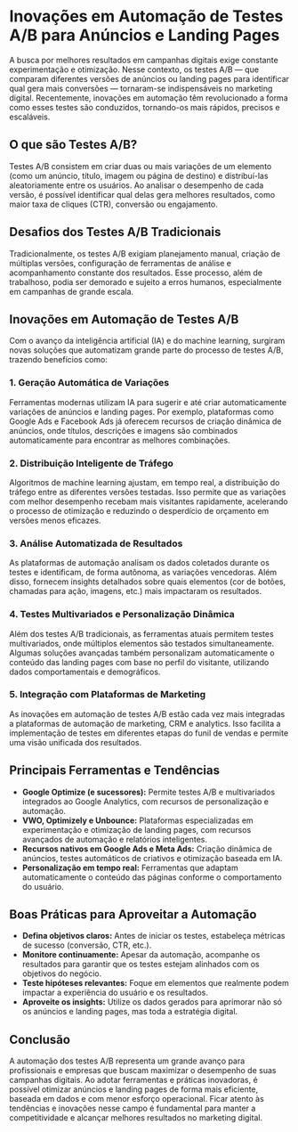 
# Inovações em Automação de Testes A/B para Anúncios e Landing Pages

A busca por melhores resultados em campanhas digitais exige constante experimentação e otimização. Nesse contexto, os testes A/B — que comparam diferentes versões de anúncios ou landing pages para identificar qual gera mais conversões — tornaram-se indispensáveis no marketing digital. Recentemente, inovações em automação têm revolucionado a forma como esses testes são conduzidos, tornando-os mais rápidos, precisos e escaláveis.

## O que são Testes A/B?

Testes A/B consistem em criar duas ou mais variações de um elemento (como um anúncio, título, imagem ou página de destino) e distribuí-las aleatoriamente entre os usuários. Ao analisar o desempenho de cada versão, é possível identificar qual delas gera melhores resultados, como maior taxa de cliques (CTR), conversão ou engajamento.

## Desafios dos Testes A/B Tradicionais

Tradicionalmente, os testes A/B exigiam planejamento manual, criação de múltiplas versões, configuração de ferramentas de análise e acompanhamento constante dos resultados. Esse processo, além de trabalhoso, podia ser demorado e sujeito a erros humanos, especialmente em campanhas de grande escala.

## Inovações em Automação de Testes A/B

Com o avanço da inteligência artificial (IA) e do machine learning, surgiram novas soluções que automatizam grande parte do processo de testes A/B, trazendo benefícios como:

### 1. **Geração Automática de Variações**

Ferramentas modernas utilizam IA para sugerir e até criar automaticamente variações de anúncios e landing pages. Por exemplo, plataformas como Google Ads e Facebook Ads já oferecem recursos de criação dinâmica de anúncios, onde títulos, descrições e imagens são combinados automaticamente para encontrar as melhores combinações.

### 2. **Distribuição Inteligente de Tráfego**

Algoritmos de machine learning ajustam, em tempo real, a distribuição do tráfego entre as diferentes versões testadas. Isso permite que as variações com melhor desempenho recebam mais visitantes rapidamente, acelerando o processo de otimização e reduzindo o desperdício de orçamento em versões menos eficazes.

### 3. **Análise Automatizada de Resultados**

As plataformas de automação analisam os dados coletados durante os testes e identificam, de forma autônoma, as variações vencedoras. Além disso, fornecem insights detalhados sobre quais elementos (cor de botões, chamadas para ação, imagens, etc.) mais impactaram os resultados.

### 4. **Testes Multivariados e Personalização Dinâmica**

Além dos testes A/B tradicionais, as ferramentas atuais permitem testes multivariados, onde múltiplos elementos são testados simultaneamente. Algumas soluções avançadas também personalizam automaticamente o conteúdo das landing pages com base no perfil do visitante, utilizando dados comportamentais e demográficos.

### 5. **Integração com Plataformas de Marketing**

As inovações em automação de testes A/B estão cada vez mais integradas a plataformas de automação de marketing, CRM e analytics. Isso facilita a implementação de testes em diferentes etapas do funil de vendas e permite uma visão unificada dos resultados.

## Principais Ferramentas e Tendências

- **Google Optimize (e sucessores):** Permite testes A/B e multivariados integrados ao Google Analytics, com recursos de personalização e automação.
- **VWO, Optimizely e Unbounce:** Plataformas especializadas em experimentação e otimização de landing pages, com recursos avançados de automação e relatórios inteligentes.
- **Recursos nativos em Google Ads e Meta Ads:** Criação dinâmica de anúncios, testes automáticos de criativos e otimização baseada em IA.
- **Personalização em tempo real:** Ferramentas que adaptam automaticamente o conteúdo das páginas conforme o comportamento do usuário.

## Boas Práticas para Aproveitar a Automação

- **Defina objetivos claros:** Antes de iniciar os testes, estabeleça métricas de sucesso (conversão, CTR, etc.).
- **Monitore continuamente:** Apesar da automação, acompanhe os resultados para garantir que os testes estejam alinhados com os objetivos do negócio.
- **Teste hipóteses relevantes:** Foque em elementos que realmente podem impactar a experiência do usuário e os resultados.
- **Aproveite os insights:** Utilize os dados gerados para aprimorar não só os anúncios e landing pages, mas toda a estratégia digital.

## Conclusão

A automação dos testes A/B representa um grande avanço para profissionais e empresas que buscam maximizar o desempenho de suas campanhas digitais. Ao adotar ferramentas e práticas inovadoras, é possível otimizar anúncios e landing pages de forma mais eficiente, baseada em dados e com menor esforço operacional. Ficar atento às tendências e inovações nesse campo é fundamental para manter a competitividade e alcançar melhores resultados no marketing digital.
```
